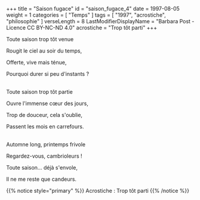 +++
title = "Saison fugace"
id = "saison_fugace_4"
date = 1997-08-05
weight = 1
categories = [ "Temps" ]
tags = [ "1997", "acrostiche", "philosophie" ]
verseLength = 8
LastModifierDisplayName = "Barbara Post - Licence CC BY-NC-ND 4.0"
acrostiche = "Trop tôt parti"
+++

Toute saison trop tôt venue

Rougit le ciel au soir du temps,

Offerte, vive mais ténue,

Pourquoi durer si peu d'instants ?

 \
Toute saison trop tôt partie

Ouvre l'immense cœur des jours,

Trop de douceur, cela s'oublie,

Passent les mois en carrefours.

 \
Automne long, printemps frivole

Regardez-vous, cambrioleurs !

Toute saison... déjà s'envole,

Il ne me reste que candeurs.

<!-- FM:Snippet:Start data:{"id":"_simpleNotice","fields":[{"name":"content","value":"Acrostiche : Trop tôt parti"}]} -->
{{% notice style="primary" %}}
Acrostiche : Trop tôt parti
{{% /notice %}}
<!-- FM:Snippet:End -->
